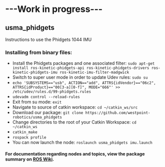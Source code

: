 # ---Work in progress---

## usma_phidgets
Instructions to use the Phidgets 1044 IMU

### Installing from binary files:
- Install the Phidgets packages and one associated filter: `sudo apt-get install ros-kinetic-phidgets-api ros-kinetic-phidgets-drivers ros-kinetic-phidgets-imu ros-kinetic-imu-filter-madgwick`
- Switch to super user mode in order to update Udev rules: `sudo su`
- `echo 'SUBSYSTEMS=="usb", ACTION=="add", ATTRS{idVendor}=="06c2", ATTRS{idProduct}=="00[3-a][0-f]", MODE="666"' >> /etc/udev/rules.d/99-phidgets.rules`
- `udevadm control --reload-rules`
- Exit from su mode: `exit`
- Navigate to source of catkin workspace: `cd ~/catkin_ws/src` 
- Download our package: `git clone https://github.com/westpoint-robotics/usma_phidgets`
- Change directories to the root of your Catkin Workspace: `cd ~/catkin_ws`
- `catkin_make`
- `rospack profile`
- You can now launch the node: `roslaunch usma_phidgets imu.launch`

#### For documentation regarding nodes and topics, view the package summary on [ROS Wiki](http://ros.org/wiki/phidgets_drivers).
